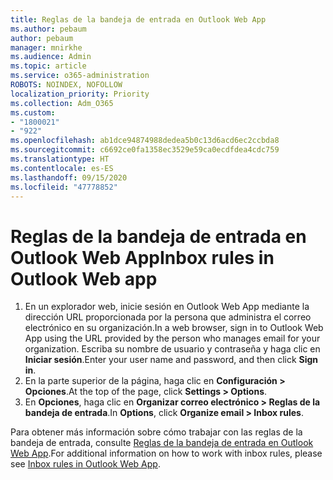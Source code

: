 ```yaml
---
title: Reglas de la bandeja de entrada en Outlook Web App
ms.author: pebaum
author: pebaum
manager: mnirkhe
ms.audience: Admin
ms.topic: article
ms.service: o365-administration
ROBOTS: NOINDEX, NOFOLLOW
localization_priority: Priority
ms.collection: Adm_O365
ms.custom:
- "1800021"
- "922"
ms.openlocfilehash: ab1dce94874988dedea5b0c13d6acd6ec2ccbda8
ms.sourcegitcommit: c6692ce0fa1358ec3529e59ca0ecdfdea4cdc759
ms.translationtype: HT
ms.contentlocale: es-ES
ms.lasthandoff: 09/15/2020
ms.locfileid: "47778852"
---
```

# <a name="inbox-rules-in-outlook-web-app"></a><span data-ttu-id="beab0-102">Reglas de la bandeja de entrada en Outlook Web App</span><span class="sxs-lookup"><span data-stu-id="beab0-102">Inbox rules in Outlook Web app</span></span>

1. <span data-ttu-id="beab0-103">En un explorador web, inicie sesión en Outlook Web App mediante la dirección URL proporcionada por la persona que administra el correo electrónico en su organización.</span><span class="sxs-lookup"><span data-stu-id="beab0-103">In a web browser, sign in to Outlook Web App using the URL provided by the person who manages email for your organization.</span></span> <span data-ttu-id="beab0-104">Escriba su nombre de usuario y contraseña y haga clic en **Iniciar sesión**.</span><span class="sxs-lookup"><span data-stu-id="beab0-104">Enter your user name and password, and then click **Sign in**.</span></span>
2. <span data-ttu-id="beab0-105">En la parte superior de la página, haga clic en **Configuración > Opciones**.</span><span class="sxs-lookup"><span data-stu-id="beab0-105">At the top of the page, click **Settings > Options**.</span></span>
3. <span data-ttu-id="beab0-106">En **Opciones**, haga clic en **Organizar correo electrónico > Reglas de la bandeja de entrada**.</span><span class="sxs-lookup"><span data-stu-id="beab0-106">In **Options**, click **Organize email > Inbox rules**.</span></span>

<span data-ttu-id="beab0-107">Para obtener más información sobre cómo trabajar con las reglas de la bandeja de entrada, consulte [Reglas de la bandeja de entrada en Outlook Web App](https://support.office.com/article/inbox-rules-in-outlook-web-app-edea3d17-00c9-434b-b9b7-26ee8d9f5622).</span><span class="sxs-lookup"><span data-stu-id="beab0-107">For additional information on how to work with inbox rules, please see [Inbox rules in Outlook Web App](https://support.office.com/article/inbox-rules-in-outlook-web-app-edea3d17-00c9-434b-b9b7-26ee8d9f5622).</span></span>

